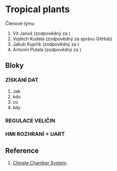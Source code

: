 # Tropical plants
Členové týmu

1. Vít Janoš (zodpovědný za )
2. Vojtěch Kudela (zodpovědný za správu GitHub)
3. Jakub Kupčík (zodpovědný za )
4. Antonín Putala (zodpovědný za )

## Bloky
### ZÍSKÁNÍ DAT
1. Jak
2. kdo
3. co
4. kdy
   
### REGULACE VELIČIN

### HMI ROZHRANÍ + UART

## Reference
1. [Climate Chamber System](https://vhdl.lapinoo.net/testbench/).
